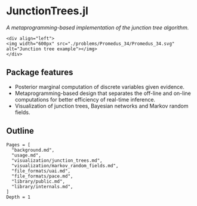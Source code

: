 # JunctionTrees.jl

*A metaprogramming-based implementation of the junction tree algorithm.*

```@raw html
<div align="left">
<img width="600px" src="./problems/Promedus_34/Promedus_34.svg" alt="Junction tree example"></img>
</div>
```

## Package features

- Posterior marginal computation of discrete variables given evidence.
- Metaprogramming-based design that separates the off-line and on-line
  computations for better efficiency of real-time inference.
- Visualization of junction trees, Bayesian networks and Markov random fields.

## Outline
```@contents
Pages = [
  "background.md",
  "usage.md",
  "visualization/junction_trees.md",
  "visualization/markov_random_fields.md",
  "file_formats/uai.md",
  "file_formats/pace.md",
  "library/public.md",
  "library/internals.md",
]
Depth = 1
```
